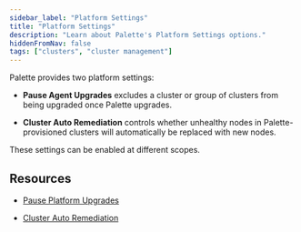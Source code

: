 ```yaml
---
sidebar_label: "Platform Settings"
title: "Platform Settings"
description: "Learn about Palette's Platform Settings options."
hiddenFromNav: false
tags: ["clusters", "cluster management"]
---
```


Palette provides two platform settings:

* **Pause Agent Upgrades** excludes a cluster or group of clusters from being upgraded once Palette upgrades.

* **Cluster Auto Remediation** controls whether unhealthy nodes in Palette-provisioned clusters will automatically be replaced with new nodes.

These settings can be enabled at different scopes.

## Resources

- [Pause Platform Upgrades](./pause-platform-upgrades.md)


- [Cluster Auto Remediation](./cluster-auto-remediation.md)